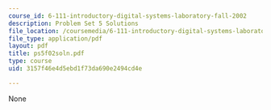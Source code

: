 ```yaml
---
course_id: 6-111-introductory-digital-systems-laboratory-fall-2002
description: Problem Set 5 Solutions
file_location: /coursemedia/6-111-introductory-digital-systems-laboratory-fall-2002/3157f46e4d5ebd1f73da690e2494cd4e_ps5f02soln.pdf
file_type: application/pdf
layout: pdf
title: ps5f02soln.pdf
type: course
uid: 3157f46e4d5ebd1f73da690e2494cd4e

---
```

None